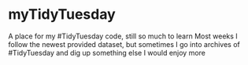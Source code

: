 # myTidyTuesday
A place for my #TidyTuesday code, still so much to learn
Most weeks I follow the newest provided dataset, but sometimes I go into archives of #TidyTuesday and dig up something else I would enjoy more

